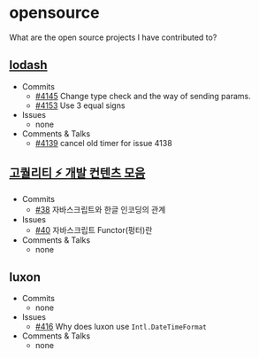 # opensource
What are the open source projects I have contributed to?

## [lodash](https://github.com/lodash/lodash/)
* Commits 
  * [#4145](https://github.com/lodash/lodash/pull/4145) Change type check and the way of sending params.
  * [#4153](https://github.com/lodash/lodash/pull/4153) Use 3 equal signs
* Issues
  * none
* Comments & Talks
  * [#4139](https://github.com/lodash/lodash/pull/4139) cancel old timer for issue 4138
  
## [고퀄리티 ⚡️ 개발 컨텐츠 모음](https://github.com/Integerous/goQuality-dev-contents)
* Commits
  * [#38](https://github.com/Integerous/goQuality-dev-contents/pull/38) 자바스크립트와 한글 인코딩의 관계
* Issues
  * [#40](https://github.com/Integerous/goQuality-dev-contents/issues/40) 자바스크립트 Functor(펑터)란
* Comments & Talks
  * none

## luxon
* Commits
  * none
* Issues
  * [#416](https://github.com/moment/luxon/issues/416) Why does luxon use ```Intl.DateTimeFormat```
* Comments & Talks
  * none
